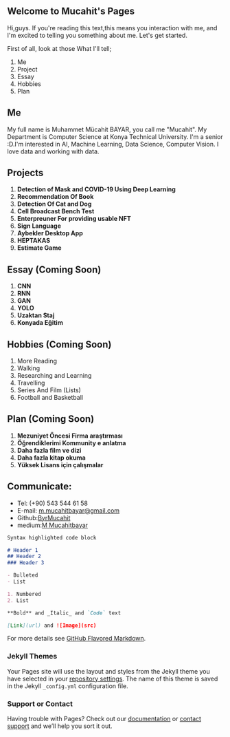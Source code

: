 ## Welcome to Mucahit's Pages

Hi,guys. If you're reading this text,this means you interaction with me, and I'm excited to telling you something about me. Let's get started.

First of all, look at those What I'll tell;
1. Me
2. Project
3. Essay
4. Hobbies
5. Plan

## Me
My full name is Muhammet Mücahit BAYAR, you call me "Mucahit". My Department is Computer Science at Konya Technical University. I'm a senior :D.I'm interested in AI,
Machine Learning, Data Science, Computer Vision. I love data and working with data. 

## Projects
1. **Detection of Mask and COVID-19 Using Deep Learning** 
2. **Recommendation Of Book**
3. **Detection Of Cat and Dog**
4. **Cell Broadcast Bench Test**
5. **Enterpreuner For providing usable NFT**
6. **Sign Language**
7. **Aybekler Desktop App**
8. **HEPTAKAS**
9. **Estimate Game**

## Essay (Coming Soon)
1. **CNN**
2. **RNN**
3. **GAN**
4. **YOLO**
5. **Uzaktan Staj**
6. **Konyada Eğitim**

## Hobbies (Coming Soon)
1. More Reading
2. Walking
3. Researching and Learning
4. Travelling
5. Series And Film (Lists)
6. Football and Basketball

## Plan (Coming Soon)
1. **Mezuniyet Öncesi Firma araştırması**
2. **Öğrendiklerimi Kommunity e anlatma**
3. **Daha fazla film ve dizi**
4. **Daha fazla kitap okuma**
5. **Yüksek Lisans için çalışmalar**

## Communicate:
- Tel: (+90) 543 544 61 58
- E-mail: m.mucahitbayar@gmail.com
- Github:[ByrMucahit](https://github.com/ByrMucahit) 
- medium:[M Mucahitbayar](https://medium.com/@m.mucahitbayar)

```markdown
Syntax highlighted code block

# Header 1
## Header 2
### Header 3

- Bulleted
- List

1. Numbered
2. List

**Bold** and _Italic_ and `Code` text

[Link](url) and ![Image](src)
```

For more details see [GitHub Flavored Markdown](https://guides.github.com/features/mastering-markdown/).

### Jekyll Themes

Your Pages site will use the layout and styles from the Jekyll theme you have selected in your [repository settings](https://github.com/ByrMucahit/ByrMucahit.github.io/settings/pages). The name of this theme is saved in the Jekyll `_config.yml` configuration file.

### Support or Contact

Having trouble with Pages? Check out our [documentation](https://docs.github.com/categories/github-pages-basics/) or [contact support](https://support.github.com/contact) and we’ll help you sort it out.
